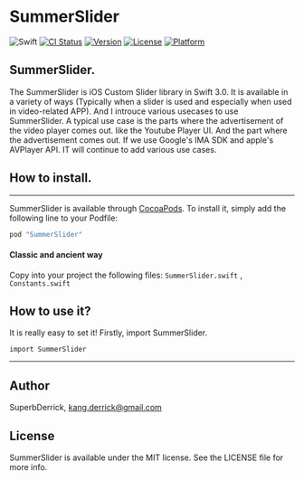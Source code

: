 # SummerSlider
![Swift](https://img.shields.io/badge/Swift-3.0-orange.svg)
[![CI Status](http://img.shields.io/travis/superbderrick/SummerSlider.svg?style=flat)](https://travis-ci.org/superbderrick/SummerSlider)
[![Version](https://img.shields.io/cocoapods/v/SummerSlider.svg?style=flat)](http://cocoapods.org/pods/SummerSlider)
[![License](https://img.shields.io/cocoapods/l/SummerSlider.svg?style=flat)](http://cocoapods.org/pods/SummerSlider)
[![Platform](https://img.shields.io/cocoapods/p/SummerSlider.svg?style=flat)](http://cocoapods.org/pods/SummerSlider)

## SummerSlider.

The SummerSlider is iOS Custom Slider library in Swift 3.0.
It is available in a variety of ways (Typically when a slider is used and especially when used in video-related APP).
And I introuce various usecases to use SummerSlider. 
A typical use case is the parts where the advertisement of the video player comes out.
 like the Youtube Player UI. And the part where the advertisement comes out. If we use Google's IMA SDK and apple's AVPlayer API. IT will continue to add various use cases.


## How to install.
------------
SummerSlider is available through [CocoaPods](http://cocoapods.org). To install
it, simply add the following line to your Podfile:

```ruby
pod "SummerSlider"
```

#### Classic and ancient way
Copy into your project the following files:
`SummerSlider.swift` ,
`Constants.swift`



How to use it? 
------------

It is really easy to set it! Firstly, import SummerSlider.

	import SummerSlider


------------

## Author

SuperbDerrick, kang.derrick@gmail.com

## License

SummerSlider is available under the MIT license. See the LICENSE file for more info.
